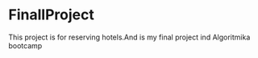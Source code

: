 # FinallProject
This project is for reserving hotels.And is my final project ind Algoritmika bootcamp
